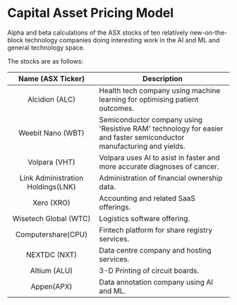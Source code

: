 # Capital Asset Pricing Model

Alpha and beta calculations of the ASX stocks of ten relatively new-on-the-block technology companies doing interesting work in the AI and ML and general technology space. 


The stocks are as follows:

|Name (ASX Ticker) | Description |
| :---: |-------------|
| Alcidion (ALC)| Health tech company using machine learning for optimising patient outcomes.|
| Weebit Nano (WBT)| Semiconductor company using 'Resistive RAM' technology for easier and faster semiconductor manufacturing and yields.|
| Volpara (VHT) | Volpara uses AI to asist in faster and more accurate diagnoses of cancer. |
| Link Administration Holdings(LNK) |Administration of financial ownership data.|
|Xero (XRO)|Accounting and related SaaS offerings.|
|Wisetech Global (WTC)|Logistics software offering.|
|Computershare(CPU)|Fintech platform for share registry services.|
|NEXTDC (NXT)|Data centre company and hosting services.|
|Altium (ALU)|3-D Printing of circuit boards.|
|Appen(APX)|Data annotation company using AI and ML.|



